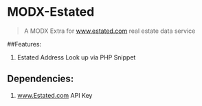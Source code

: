 # MODX-Estated

> A MODX Extra for www.estated.com real estate data service

##Features:
1. Estated Address Look up via PHP Snippet


## Dependencies:
1. www.Estated.com API Key
